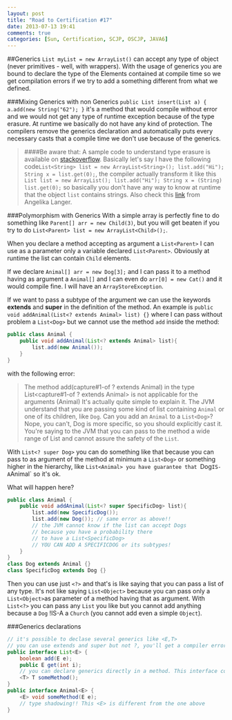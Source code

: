 ```yaml
---
layout: post
title: "Road to Certification #17"
date: 2013-07-13 19:41
comments: true
categories: [Sun, Certification, SCJP, OSCJP, JAVA6]
---
```

##Generics
`List myList = new ArrayList()` can accept any type of object (never primitives - well, with wrappers). With the usage of generics you are bound to declare the type of the Elements contained at compile time so we get compilation errors if we try to add a something different from what we defined.
<!-- more -->
###Mixing Generics with non Generics
`public List insert(List a) { a.add(new String("62"); }` it's a method that would compile without error and we would not get any type of runtime exception because of the type erasure. At runtime we basically do not have any kind of protection. The compilers remove the generics declaration and automatically puts every necessary casts that a compile time we don't use because of the generics.

> ####Be aware that:
> A sample code to understand type erasure is available on [stackoverflow](http://stackoverflow.com/questions/339699/java-generics-type-erasure-when-and-what-happens). Basically let's say I have the following code`List<String> list = new ArrayList<String>(); list.add("Hi"); String x = list.get(0);`, the compiler actually transform it like this `List list = new ArrayList(); list.add("Hi"); String x = (String) list.get(0);` so basically you don't have any way to know at runtime that the object `list` contains strings. Also check this [link](http://www.angelikalanger.com/GenericsFAQ/FAQSections/TechnicalDetails.html#FAQ001) from Angelika Langer.

###Polymorphism with Generics
With a simple array is perfectly fine to do something like `Parent[] arr = new Child(3)`, but you will get beaten if you try to do `List<Parent> list = new ArrayList<Child>();`.

When you declare a method accepting as argument a `List<Parent>` I can use as a parameter only a variable declared `List<Parent>`. Obviously at runtime the list can contain `Child` elements.

If we declare `Animal[] arr = new Dog[3];` and I can pass it to a method having as argument a `Animal[]` and I can even do `arr[0] = new Cat()` and it would compile fine. I will have an `ArrayStoreException`.

If we want to pass a subtype of the argument we can use the keywords **extends** and **super** in the definition of the method. An example is `public void addAnimal(List<? extends Animal> list) {}` where I can pass without problem a `List<Dog>` but we cannot use the method `add` inside the method:
``` java IMPOSSIBLE TO USE ADD
public class Animal {
	public void addAnimal(List<? extends Animal> list){
		list.add(new Animal());
	}
}
```
with the following error:
> The method add(capture#1-of ? extends Animal) in the type List<capture#1-of ? extends Animal> is not applicable for the arguments (Animal)
It's actually quite simple to explain it. The JVM understand that you are passing some kind of list containing `Animal` or one of its children, like `Dog`. Can you add an `Animal` to a `List<Dog>`? Nope, you can't, Dog is more specific, so you should explicitly cast it. You're saying to the JVM that you can pass to the method a wide range of List and cannot assure the safety of the `List`.

With `List<? super Dog>` you can do something like that because you can pass to as argument of the method at minimum a `List<Dog>` or something higher in the hierarchy, like `List<Animal> you have guarantee that `Dog` IS-A `Animal` so it's ok.

What will happen here?
``` java SUPER EXAMPLE
public class Animal {
	public void addAnimal(List<? super SpecificDog> list){
		list.add(new SpecificDog());
		list.add(new Dog()); // same error as above!!
		// the JVM cannot know if the list can accept Dogs
		// because you have a probability there
		// to have a List<SpecificDog>
		// YOU CAN ADD A SPECIFICDOG or its subtypes!
	}
}
class Dog extends Animal {}
class SpecificDog extends Dog {}
```
Then you can use just `<?>` and that's is like saying that you can pass a list of any type. It's not like saying `List<Object>` because you can pass only a `List<Object>`as parameter of a method having that as argument. With `List<?>` you can pass any `List` you like but you cannot add anything because a `Dog` !IS-A a `Church` (you cannot add even a simple `Object`).

###Generics declarations
``` java SUPER EXAMPLE
// it's possible to declase several generics like <E,T>
// you can use extends and super but not ?, you'll get a compiler error
public interface List<E> {
	boolean add(E e);
	public E get(int i);
	// you can declare generics directly in a method. This interface compiles.	
	<T> T someMethod();
}
public interface Animal<E> {
	<E> void someMethod(E e);  
	// type shadowing!! This <E> is different from the one above
}

```
